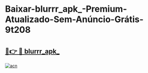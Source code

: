 # Baixar-blurrr_apk_-Premium-Atualizado-Sem-Anúncio-Grátis-9t208

# <h2><a href="https://jnj6gl.esa.edu.pl?src=blurrr_apk_&ref=9t208">🔗👉 🔴 blurrr_apk_</a></h2>

[![acn](https://github.com/user-attachments/assets/0f9c940e-d8b0-45ae-aac7-cd30a18b3e1c)](https://jnj6gl.esa.edu.pl?src=blurrr_apk_&ref=9t208)

